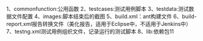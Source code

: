 1、commonfunction:公用函数
2、testcases:测试用例脚本
3、testdata:测试数据文件配置
4、images:脚本结束后的截图
5、build.xml：ant构建文件
6、build-report.xml报告转换文件（美化报告，适用于Eclipse中，不适用于Jenkins中）
7、testng.xml测试用例组织文件，记录运行的测试脚本
8、lib:依赖包11